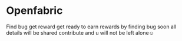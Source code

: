 # Openfabric
Find bug get reward
get ready to earn rewards by finding bug
soon all details will be shared 
contribute and u will not be left alone☺
